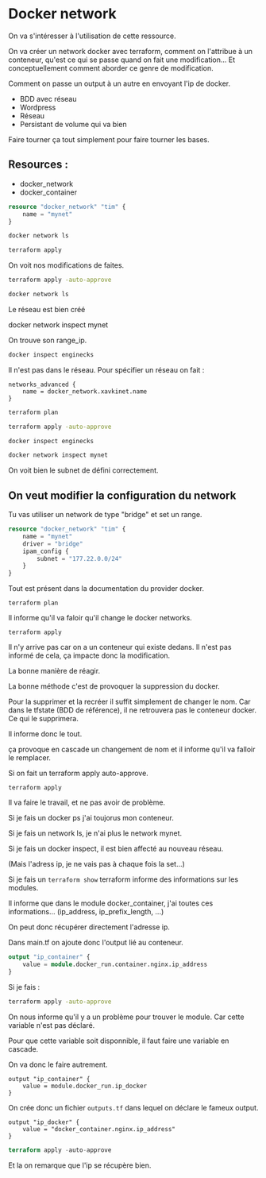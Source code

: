 # Docker network
On va s'intéresser à l'utilisation de cette ressource.

On va créer un network docker avec terraform, comment on l'attribue à un conteneur, qu'est ce qui se passe quand on fait une modification... Et conceptuellement comment aborder ce genre de modification.

Comment on passe un output à un autre en envoyant l'ip de docker.

- BDD avec réseau
- Wordpress
- Réseau
- Persistant de volume qui va bien

Faire tourner ça tout simplement pour faire tourner les bases.

## Resources :
- docker_network
- docker_container

```tf
resource "docker_network" "tim" {
    name = "mynet"
}
```

```sh
docker network ls
```

```sh
terraform apply
```

On voit nos modifications de faites.

```sh
terraform apply -auto-approve
```

```sh
docker network ls
```

Le réseau est bien créé

docker network inspect mynet

On trouve son range_ip.

```sh
docker inspect enginecks
```

Il n'est pas dans le réseau. Pour spécifier un réseau on fait :

```
networks_advanced {
    name = docker_network.xavkinet.name
}
```

```sh
terraform plan
```

```sh
terraform apply -auto-approve
```

```sh
docker inspect enginecks
```

```sh
docker network inspect mynet
```

On voit bien le subnet de défini correctement.

## On veut modifier la configuration du network

Tu vas utiliser un network de type "bridge" et set un range.

```tf
resource "docker_network" "tim" {
    name = "mynet"
    driver = "bridge"
    ipam_config {
        subnet = "177.22.0.0/24"
    }
}
```

Tout est présent dans la documentation du provider docker.

```
terraform plan
```

Il informe qu'il va faloir qu'il change le docker networks.

```
terraform apply
```

Il n'y arrive pas car on a un conteneur qui existe dedans. Il n'est pas informé de cela, ça impacte donc la modification.

La bonne manière de réagir.

La bonne méthode c'est de provoquer la suppression du docker.

Pour la supprimer et la recréer il suffit simplement de changer le nom. Car dans le tfstate (BDD de référence), il ne retrouvera pas le conteneur docker. Ce qui le supprimera.

Il informe donc le tout.

ça provoque en cascade un changement de nom et il informe qu'il va falloir le remplacer.

Si on fait un terraform apply auto-approve.

```
terraform apply
```

Il va faire le travail, et ne pas avoir de problème.

Si je fais un docker ps j'ai toujorus mon conteneur.

Si je fais un network ls,  je n'ai plus le network mynet. 

Si je fais un docker inspect, il est bien affecté au nouveau réseau.

(Mais l'adress ip, je ne vais pas à chaque fois la set...)

Si je fais un `terraform show` terraform informe des informations sur les modules.

Il informe que dans le module docker_container, j'ai toutes ces informations... (ip_address, ip_prefix_length, ...)

On peut donc récupérer directement l'adresse ip.

Dans main.tf on ajoute donc l'output lié au conteneur.

```tf
output "ip_container" {
    value = module.docker_run.container.nginx.ip_address
}
```

Si je fais : 
```sh
terraform apply -auto-approve
```

On nous informe qu'il y a un problème pour trouver le module. Car cette variable n'est pas déclaré.

Pour que cette variable soit disponnible, il faut faire une variable en cascade.

On va donc le faire autrement.

```
output "ip_container" {
    value = module.docker_run.ip_docker
}
```

On crée donc un fichier `outputs.tf` dans lequel on déclare le fameux output.

```
output "ip_docker" {
    value = "docker_container.nginx.ip_address"
}
```

```tf
terraform apply -auto-approve
```

Et la on remarque que l'ip se récupère bien.